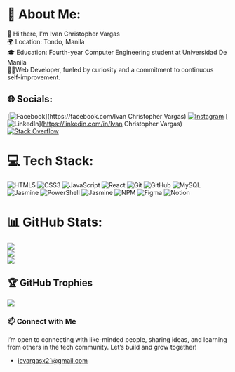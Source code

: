 # 💫 About Me:
👋 Hi there, I'm Ivan Christopher Vargas<br>🌍 Location: Tondo, Manila<br>🎓 Education: Fourth-year Computer Engineering student at Universidad De Manila<br>🧑‍💻Web Developer, fueled by curiosity and a commitment to continuous self-improvement.<br>

## 🌐 Socials:
[![Facebook]([https://img.shields.io/badge/Facebook-%231877F2.svg?logo=Facebook&logoColor=white](https://www.facebook.com/profile.php?id=100014115240375))](https://facebook.com/Ivan Christopher Vargas) [![Instagram](https://img.shields.io/badge/Instagram-%23E4405F.svg?logo=Instagram&logoColor=white)](https://instagram.com/_ivanvargass) [![LinkedIn](https://img.shields.io/badge/LinkedIn-%230077B5.svg?logo=linkedin&logoColor=white)](https://linkedin.com/in/Ivan Christopher Vargas) [![Stack Overflow](https://img.shields.io/badge/-Stackoverflow-FE7A16?logo=stack-overflow&logoColor=white)](https://stackoverflow.com/users/27172811) 

# 💻 Tech Stack:
![HTML5](https://img.shields.io/badge/html5-%23E34F26.svg?style=for-the-badge&logo=html5&logoColor=white) ![CSS3](https://img.shields.io/badge/css3-%231572B6.svg?style=for-the-badge&logo=css3&logoColor=white) ![JavaScript](https://img.shields.io/badge/javascript-%23323330.svg?style=for-the-badge&logo=javascript&logoColor=%23F7DF1E) ![React](https://img.shields.io/badge/react-%2320232a.svg?style=for-the-badge&logo=react&logoColor=%2361DAFB) ![Git](https://img.shields.io/badge/git-%23F05033.svg?style=for-the-badge&logo=git&logoColor=white) ![GitHub](https://img.shields.io/badge/github-%23121011.svg?style=for-the-badge&logo=github&logoColor=white) ![MySQL](https://img.shields.io/badge/mysql-4479A1.svg?style=for-the-badge&logo=mysql&logoColor=white) ![Jasmine](https://img.shields.io/badge/jasmine-%238A4182.svg?style=for-the-badge&logo=jasmine&logoColor=white) ![PowerShell](https://img.shields.io/badge/PowerShell-%235391FE.svg?style=for-the-badge&logo=powershell&logoColor=white) ![Jasmine](https://img.shields.io/badge/jasmine-%238A4182.svg?style=for-the-badge&logo=jasmine&logoColor=white) ![NPM](https://img.shields.io/badge/NPM-%23CB3837.svg?style=for-the-badge&logo=npm&logoColor=white) ![Figma](https://img.shields.io/badge/figma-%23F24E1E.svg?style=for-the-badge&logo=figma&logoColor=white) ![Notion](https://img.shields.io/badge/Notion-%23000000.svg?style=for-the-badge&logo=notion&logoColor=white)
# 📊 GitHub Stats:
![](https://github-readme-stats.vercel.app/api?username=IvanVargas21&theme=dark&hide_border=false&include_all_commits=false&count_private=false)<br/>
![](https://github-readme-streak-stats.herokuapp.com/?user=IvanVargas21&theme=dark&hide_border=false)<br/>
![](https://github-readme-stats.vercel.app/api/top-langs/?username=IvanVargas21&theme=dark&hide_border=false&include_all_commits=false&count_private=false&layout=compact)

## 🏆 GitHub Trophies
![](https://github-profile-trophy.vercel.app/?username=IvanVargas21&theme=radical&no-frame=false&no-bg=true&margin-w=4)

<!-- Proudly created with GPRM ( https://gprm.itsvg.in ) -->

### 📫 Connect with Me

I’m open to connecting with like-minded people, sharing ideas, and learning from others in the tech community. Let’s build and grow together!
- icvargasx21@gmail.com


